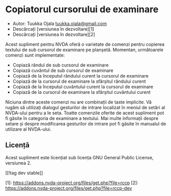 # Copiatorul cursorului de examinare #

* Autor: Tuukka Ojala <tuukka.ojala@gmail.com>
* Descărcați [versiunea în dezvoltare][1]
* Descărcați [versiunea în dezvoltare][2]

Acest supliment pentru NVDA oferă o varietate de comenzi pentru copierea
textului de sub cursorul de examinare pe planșetă. Momentan, următoarele
comenzi sunt implementate:

* Copiază rândul de sub cursorul de examinare
* Copiază cuvântul de sub cursorul de examinare
* Copiază de la începutul rândului curent la cursorul de examinare
* Copiază de la cursorul de examinare la sfârșitul rândului curent
* Copiază de la începutul cuvântului curent la cursorul de examinare
* Copiază de la cursorul de examinare la sfârșitul cuvântului curent

Niciuna dintre aceste comenzi nu are combinații de taste implicite. Vă rugăm
să utilizați dialogul gesturilor de intrare localizat în meniul de setări al
NVDA-ului pentru a le seta. Toatte comenzile oferite de acest supliment pot
fi găsite în categoria de examinare a textului. Mai multe informații despre
setare și despre modificarea gesturilor de intrare pot fi găsite în manualul
de utilizare al NVDA-ului.

## Licență

Acest supliment este licențiat sub licența GNU General Public License,
versiunea 2.

[[!tag dev stable]]

[1]: https://addons.nvda-project.org/files/get.php?file=rccp [2]:
https://addons.nvda-project.org/files/get.php?file=rccp-dev
